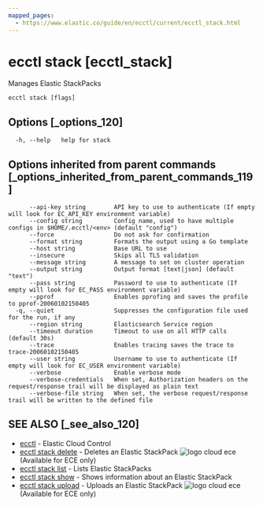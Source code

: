 ```yaml
---
mapped_pages:
  - https://www.elastic.co/guide/en/ecctl/current/ecctl_stack.html
---
```


# ecctl stack [ecctl_stack]

Manages Elastic StackPacks

```
ecctl stack [flags]
```


## Options [_options_120]

```
  -h, --help   help for stack
```


## Options inherited from parent commands [_options_inherited_from_parent_commands_119]

```
      --api-key string        API key to use to authenticate (If empty will look for EC_API_KEY environment variable)
      --config string         Config name, used to have multiple configs in $HOME/.ecctl/<env> (default "config")
      --force                 Do not ask for confirmation
      --format string         Formats the output using a Go template
      --host string           Base URL to use
      --insecure              Skips all TLS validation
      --message string        A message to set on cluster operation
      --output string         Output format [text|json] (default "text")
      --pass string           Password to use to authenticate (If empty will look for EC_PASS environment variable)
      --pprof                 Enables pprofing and saves the profile to pprof-20060102150405
  -q, --quiet                 Suppresses the configuration file used for the run, if any
      --region string         Elasticsearch Service region
      --timeout duration      Timeout to use on all HTTP calls (default 30s)
      --trace                 Enables tracing saves the trace to trace-20060102150405
      --user string           Username to use to authenticate (If empty will look for EC_USER environment variable)
      --verbose               Enable verbose mode
      --verbose-credentials   When set, Authorization headers on the request/response trail will be displayed as plain text
      --verbose-file string   When set, the verbose request/response trail will be written to the defined file
```


## SEE ALSO [_see_also_120]

* [ecctl](/reference/ecctl.md)	 - Elastic Cloud Control
* [ecctl stack delete](/reference/ecctl_stack_delete.md)	 - Deletes an Elastic StackPack ![logo cloud ece](https://doc-icons.s3.us-east-2.amazonaws.com/logo_cloud_ece.svg "Supported on {{ece}}") (Available for ECE only)
* [ecctl stack list](/reference/ecctl_stack_list.md)	 - Lists Elastic StackPacks
* [ecctl stack show](/reference/ecctl_stack_show.md)	 - Shows information about an Elastic StackPack
* [ecctl stack upload](/reference/ecctl_stack_upload.md)	 - Uploads an Elastic StackPack ![logo cloud ece](https://doc-icons.s3.us-east-2.amazonaws.com/logo_cloud_ece.svg "Supported on {{ece}}") (Available for ECE only)

